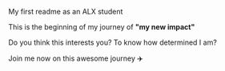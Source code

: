 My first readme as an ALX student

This is the beginning of my journey of **"my new impact"**

Do you think this interests you?
To know how determined I am?

Join me now on this awesome journey ✈️
